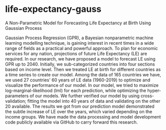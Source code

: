 # life-expectancy-gauss
A Non-Parametric Model for Forecasting Life Expectancy at Birth Using Gaussian Process

Gaussian Process Regression (GPR), a Bayesian nonparametric machine learning modelling technique, is gaining interest in recent times in a wide range of fields as a practical and powerful approach. To plan for economic services for any nation, projections of future Life Expectancy (LE) are required. In our research, we have proposed a model to forecast LE using GPR up to 2040. Initially, we sub-categorized countries into four sections based on income level. Then we treated LE at birth for different countries as a time series to create our model. Among the data of 165 countries we have, we used 27 countries' 60 years of LE data (1960-2019) to optimize and visualize the performance of our model. In our model, we tried to maximize log-marginal-likelihood (lml) for each prediction, while optimizing the hyper-parameters of our models. We further verified our model by using cross-validation; fitting the model into 40 years of data and validating on the other 20 available. The results we got from our prediction model demonstrated the subtle increase of LE over the years, which varied depending on the income groups. We have made the data processing and model development code publicly available via GitHub to carry forward this research.
